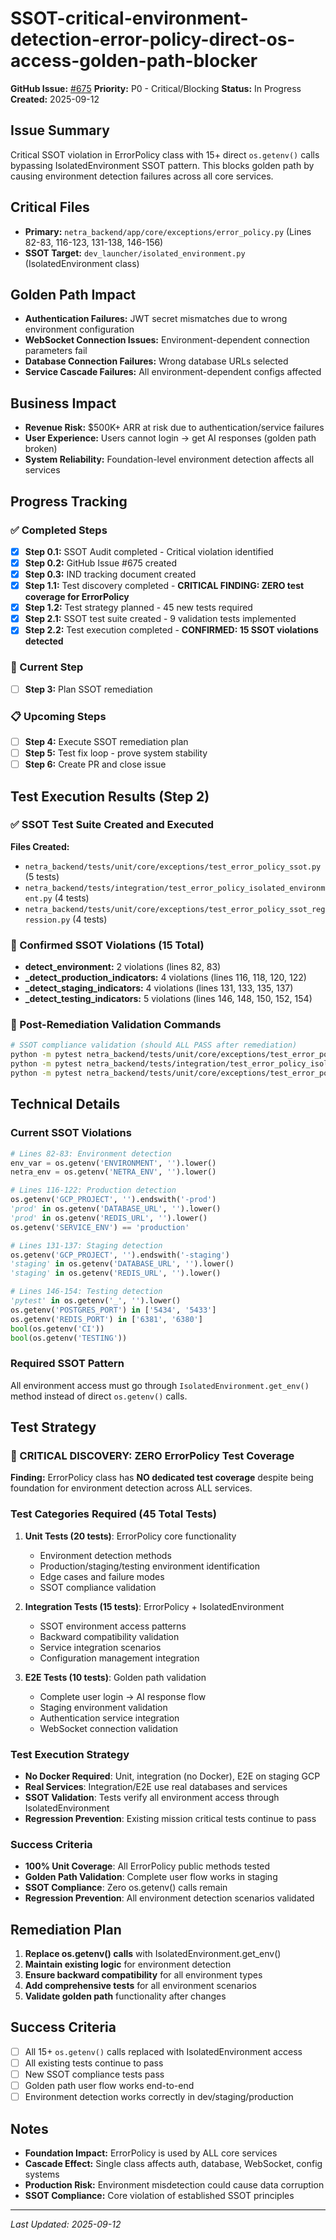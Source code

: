 # SSOT-critical-environment-detection-error-policy-direct-os-access-golden-path-blocker

**GitHub Issue:** [#675](https://github.com/netra-systems/netra-apex/issues/675)
**Priority:** P0 - Critical/Blocking
**Status:** In Progress
**Created:** 2025-09-12

## Issue Summary
Critical SSOT violation in ErrorPolicy class with 15+ direct `os.getenv()` calls bypassing IsolatedEnvironment SSOT pattern. This blocks golden path by causing environment detection failures across all core services.

## Critical Files
- **Primary:** `netra_backend/app/core/exceptions/error_policy.py` (Lines 82-83, 116-123, 131-138, 146-156)
- **SSOT Target:** `dev_launcher/isolated_environment.py` (IsolatedEnvironment class)

## Golden Path Impact
- **Authentication Failures:** JWT secret mismatches due to wrong environment configuration
- **WebSocket Connection Issues:** Environment-dependent connection parameters fail
- **Database Connection Failures:** Wrong database URLs selected
- **Service Cascade Failures:** All environment-dependent configs affected

## Business Impact
- **Revenue Risk:** $500K+ ARR at risk due to authentication/service failures
- **User Experience:** Users cannot login → get AI responses (golden path broken)
- **System Reliability:** Foundation-level environment detection affects all services

## Progress Tracking

### ✅ Completed Steps
- [x] **Step 0.1:** SSOT Audit completed - Critical violation identified
- [x] **Step 0.2:** GitHub Issue #675 created
- [x] **Step 0.3:** IND tracking document created
- [x] **Step 1.1:** Test discovery completed - **CRITICAL FINDING: ZERO test coverage for ErrorPolicy**
- [x] **Step 1.2:** Test strategy planned - 45 new tests required
- [x] **Step 2.1:** SSOT test suite created - 9 validation tests implemented
- [x] **Step 2.2:** Test execution completed - **CONFIRMED: 15 SSOT violations detected**

### 🔄 Current Step
- [ ] **Step 3:** Plan SSOT remediation

### 📋 Upcoming Steps
- [ ] **Step 4:** Execute SSOT remediation plan
- [ ] **Step 5:** Test fix loop - prove system stability
- [ ] **Step 6:** Create PR and close issue

## Test Execution Results (Step 2)

### ✅ SSOT Test Suite Created and Executed
**Files Created:**
- `netra_backend/tests/unit/core/exceptions/test_error_policy_ssot.py` (5 tests)
- `netra_backend/tests/integration/test_error_policy_isolated_environment.py` (4 tests)
- `netra_backend/tests/unit/core/exceptions/test_error_policy_ssot_regression.py` (4 tests)

### 🚨 Confirmed SSOT Violations (15 Total)
- **detect_environment:** 2 violations (lines 82, 83)
- **_detect_production_indicators:** 4 violations (lines 116, 118, 120, 122)
- **_detect_staging_indicators:** 4 violations (lines 131, 133, 135, 137)
- **_detect_testing_indicators:** 5 violations (lines 146, 148, 150, 152, 154)

### 🎯 Post-Remediation Validation Commands
```bash
# SSOT compliance validation (should ALL PASS after remediation)
python -m pytest netra_backend/tests/unit/core/exceptions/test_error_policy_ssot.py -v
python -m pytest netra_backend/tests/integration/test_error_policy_isolated_environment.py -v
python -m pytest netra_backend/tests/unit/core/exceptions/test_error_policy_ssot_regression.py -v
```

## Technical Details

### Current SSOT Violations
```python
# Lines 82-83: Environment detection
env_var = os.getenv('ENVIRONMENT', '').lower()
netra_env = os.getenv('NETRA_ENV', '').lower()

# Lines 116-122: Production detection
os.getenv('GCP_PROJECT', '').endswith('-prod')
'prod' in os.getenv('DATABASE_URL', '').lower()
'prod' in os.getenv('REDIS_URL', '').lower()
os.getenv('SERVICE_ENV') == 'production'

# Lines 131-137: Staging detection
os.getenv('GCP_PROJECT', '').endswith('-staging')
'staging' in os.getenv('DATABASE_URL', '').lower()
'staging' in os.getenv('REDIS_URL', '').lower()

# Lines 146-154: Testing detection
'pytest' in os.getenv('_', '').lower()
os.getenv('POSTGRES_PORT') in ['5434', '5433']
os.getenv('REDIS_PORT') in ['6381', '6380']
bool(os.getenv('CI'))
bool(os.getenv('TESTING'))
```

### Required SSOT Pattern
All environment access must go through `IsolatedEnvironment.get_env()` method instead of direct `os.getenv()` calls.

## Test Strategy

### 🚨 CRITICAL DISCOVERY: ZERO ErrorPolicy Test Coverage
**Finding:** ErrorPolicy class has **NO dedicated test coverage** despite being foundation for environment detection across ALL services.

### Test Categories Required (45 Total Tests)
1. **Unit Tests (20 tests)**: ErrorPolicy core functionality
   - Environment detection methods
   - Production/staging/testing environment identification
   - Edge cases and failure modes
   - SSOT compliance validation

2. **Integration Tests (15 tests)**: ErrorPolicy + IsolatedEnvironment
   - SSOT environment access patterns
   - Backward compatibility validation
   - Service integration scenarios
   - Configuration management integration

3. **E2E Tests (10 tests)**: Golden path validation
   - Complete user login → AI response flow
   - Staging environment validation
   - Authentication service integration
   - WebSocket connection validation

### Test Execution Strategy
- **No Docker Required**: Unit, integration (no Docker), E2E on staging GCP
- **Real Services**: Integration/E2E use real databases and services
- **SSOT Validation**: Tests verify all environment access through IsolatedEnvironment
- **Regression Prevention**: Existing mission critical tests continue to pass

### Success Criteria
- **100% Unit Coverage**: All ErrorPolicy public methods tested
- **Golden Path Validation**: Complete user flow works in staging
- **SSOT Compliance**: Zero os.getenv() calls remain
- **Regression Prevention**: All environment detection scenarios validated

## Remediation Plan
1. **Replace os.getenv() calls** with IsolatedEnvironment.get_env()
2. **Maintain existing logic** for environment detection
3. **Ensure backward compatibility** for all environment types
4. **Add comprehensive tests** for all environment scenarios
5. **Validate golden path** functionality after changes

## Success Criteria
- [ ] All 15+ `os.getenv()` calls replaced with IsolatedEnvironment access
- [ ] All existing tests continue to pass
- [ ] New SSOT compliance tests pass
- [ ] Golden path user flow works end-to-end
- [ ] Environment detection works correctly in dev/staging/production

## Notes
- **Foundation Impact:** ErrorPolicy is used by ALL core services
- **Cascade Effect:** Single class affects auth, database, WebSocket, config systems
- **Production Risk:** Environment misdetection could cause data corruption
- **SSOT Compliance:** Core violation of established SSOT principles

---
*Last Updated: 2025-09-12*